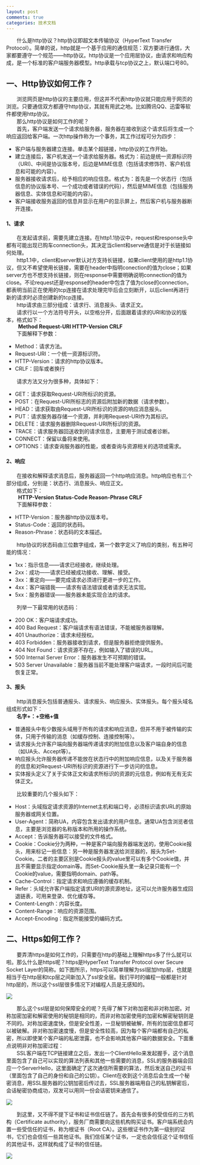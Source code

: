 ```yaml
---
layout: post
comments: true
categories: 技术文档
---
```


&emsp;&emsp;什么是http协议？http协议即超文本传输协议（HyperText Transfer Protocol）。简单的说，http就是一个基于应用的通信规范：双方要进行通信，大家都要遵守一个规范——http协议。http协议是一个应用层协议，由请求和响应构成，是一个标准的客户端服务器模型。http承载与tcp协议之上，默认端口号80。
## 一、Http协议如何工作？
&emsp;&emsp;浏览网页是http协议的主要应用，但这并不代表http协议就只能应用于网页的浏览。只要通信双方都遵守http协议，其就有用武之地。比如腾讯QQ、迅雷等软件都使用http协议。   
&emsp;&emsp;那么http协议是如何工作的呢？   
&emsp;&emsp;首先，客户端发送一个请求给服务器，服务器在接收到这个请求后将生成一个响应返回给客户端。一次http操作称为一个事务，其工作过程可分为四步：

* 客户端与服务器建立连接。单击某个超链接，http协议的工作开始。
* 建立连接后，客户机发送一个请求给服务器。格式为：前边是统一资源标识符（URI)、中间是协议版本号，后边是MIME信息（包括请求修饰符、客户机信息和可能的内容）。
* 服务器接收请求后，给予相应的响应信息。格式为：首先是一个状态行（包括信息的协议版本号、一个成功或者错误的代码），然后是MIME信息（包括服务器信息、实体信息和可能的内容）。
* 客户端接收服务返回的信息并显示在用户的显示屏上，然后客户机与服务器断开连接。

#### 1、请求
&emsp;&emsp;在发起请求前，需要先建立连接。在http1.1协议中，request和response头中都有可能出现已购车connection头，其决定当client和serve通信是对于长链接如何处理。   
&emsp;&emsp;http1.1中，client和server默认对方支持长链接，如果client使用的是http1.1协议，但又不希望使用长链接，需要在header中指明conection的值为close；如果server方也不想支持长链接，则在response中需要明确说明connection的值为close。不论request还是response的header中包含了值为close的connection，都表明当前正在使用的tcp连接在请求处理完毕后会立刻断开，以后client再进行新的请求时必须创建新的tcp连接。   
&emsp;&emsp;http请求由三部分组成：请求行、消息报头、请求正文。   
&emsp;&emsp;请求行以一个方法符号开头，以空格分开，后面跟着请求的URI和协议的版本，格式如下：   
&emsp;&emsp; **Method Request-URI HTTP-Version CRLF**   
&emsp;&emsp;下面解释下参数：

* Method：请求方法。
* Request-URI：一个统一资源标识符。
* HTTP-Version：请求的http协议版本。
* CRLF：回车或者换行

&emsp;&emsp;请求方法又分为很多种，具体如下：

* GET：请求获取Request-URI所标识的资源。
* POST：在Request-URI所标志的资源后附加新的数据（请求参数）。
* HEAD：请求获取由Request-URI所标识的资源的响应消息报头。
* PUT：请求服务器存储一个资源，并利用Request-URI作为其标识。
* DELETE：请求服务器删除Request-URI所标识的资源。
* TRACE：请求服务器回送收到的请求信息，主要用于测试或者诊断。
* CONNECT：保留以备将来使用。
* OPTIONS：请求查询服务器的性能，或者查询与资源相关的选项或需求。

#### 2、响应
&emsp;&emsp;在接收和解释请求消息后，服务器返回一个http响应消息。http响应也有三个部分组成，分别是：状态行、消息报头、响应正文。   
&emsp;&emsp;格式如下：   
&emsp;&emsp; **HTTP-Version Status-Code Reason-Phrase CRLF**  
&emsp;&emsp;下面解释参数：

* HTTP-Version：服务器http协议版本号。
* Status-Code：返回的状态码。
* Reason-Phrase：状态码的文本描述。

&emsp;&emsp;http协议的状态码由三位数字组成，第一个数字定义了响应的类别，有五种可能的情况：

* 1xx：指示信息——请求已经接收，继续处理。
* 2xx：成功——请求已经被成功接收、理解、接受。
* 3xx：重定向——要完成请求必须进行更进一步的工作。
* 4xx：客户端错我——请求有语法错误或者请求无法实现。
* 5xx：服务器错误——服务器未能实现合法的请求。

&emsp;&emsp;列举一下最常用的状态码：

* 200 OK：客户端请求成功。
* 400 Bad Request：客户端请求有语法错误，不能被服务器理解。
* 401 Unauthorize：请求未经授权。
* 403 Forbidden：服务器接收到请求，但是服务器拒绝提供服务。
* 404 Not Found：请求资源不存在，例如输入了错误的URL。
* 500 Internal Server Error：服务器发生不可预期的错误。
* 503 Server Unavailable：服务器当前不能处理客户端请求，一段时间后可能恢复正常。

#### 3、报头
&emsp;&emsp;http消息报头包括普通报头、请求报头、响应报头、实体报头。每个报头域名组成形式如下：   
&emsp;&emsp;**名字+：+空格+值**

* 普通报头中有少数报头域用于所有的请求和响应消息，但并不用于被传输的实体，只用于传输的消息（如缓存控制、连接控制等）。
* 请求报头允许客户端向服务器端传递请求的附加信息以及客户端自身的信息（如UA头、Accept等）。
* 响应报头允许服务器传递不能放在状态行中的附加响应信息，以及关于服务器的信息和对Request-URI所标识的资源进行下一步访问的信息。
* 实体报头定义了关于实体正文和请求所标识的资源的元信息，例如有无有无实体正文。

&emsp;&emsp;比较重要的几个报头如下：

* Host：头域指定请求资源的Internet主机和端口号，必须标识请求URL的原始服务器或网关位置。
* User-Agent：简称UA，内容包含发出请求的用户信息。通常UA包含浏览者信息，主要是浏览器的名称版本和所用的操作系统。
* Accept：告诉服务器可以接受的文件格式。
* Cookie：Cookie分为两种，一种是客户端向服务器端发送的，使用Cookie报头，用来标记一些信息：另一种是服务器发送给浏览器的，报头为Set-Cookie。二者的主要区别是Cookie报头的value里可以有多个Cookie值，并且不需要显示指定domain等。而Set-Cookie报头里一条记录只能有一个Cookie的value，需要指明domain、path等。
* Cache-Control：指定请求和响应遵循的缓存机制。
* Refer：头域允许客户端指定请求URI的源资源地址，这可以允许服务器生成回退链表，可用来登录、优化缓存等。
* Content-Length：内容长度。
* Content-Range：响应的资源范围。
* Accept-Encoding：指定所能接受的编码方式。

## 二、Https如何工作？
&emsp;&emsp;要弄清https是如何工作的，只需要在http的基础上理解https多了什么就可以啦。那么什么是https呢？https是HyperText Transfer Protocol over Secure Socket Layer的简称。如下图所示，https可以简单理解为ssl层加http层，也就是相当于在http层和tcp层之间新加入了ssl安全层。我们平时的编程一般都是针对http层的，所以这个ssl层很多情况下对编程人员是无感知的。

![](http://ww1.sinaimg.cn/large/75e7ad61jw1f7dtpbx9d2j20n20gbaam.jpg)

&emsp;&emsp;那么这个ssl层是如何保障安全的呢？先得了解下对称加密和非对称加密。对称加密加密和解密使用的秘钥是相同的，而非对称加密使用的加密和解密秘钥则是不同的。对称加密速度快，但是安全性差，一旦秘钥被破解，所有的加密信息都可以被破解。非对称加密速度慢，但是安全性较高，因为每个客户端都有自己的私密，所以即使某个客户端的私密泄露，也不会影响其他客户端的数据安全。下面重点说明非对称加密过程：   
&emsp;&emsp;SSL客户端在TCP链接建立之后，发出一个ClientHello来发起握手，这个消息里面包含了自己可以实现的算法列表和其他一些需要的消息，SSL的服务器端会回应一个ServerHello，这里面确定了这次通信所需要的算法，然后发送自己的证书（里面包含了自己的身份和自己的公钥）。Client在收到这个消息后会生成一个秘密消息，用SSL服务器的公钥加密后传过去，SSL服务器端用自己的私钥解密后，会话秘密协商成功，双发可以用同一份会话密钥来通信了。

![](http://ww3.sinaimg.cn/large/75e7ad61jw1f7dx22qxhfj20ng0aadg4.jpg)

&emsp;&emsp;到这里，又不得不提下证书和证书信任链了。首先会有很多的受信任的三方机构（Certificate authority），服务厂商需要向这些机构购买证书。客户端系统会内置一些受信任的证书，称为根证书（Root CA）。这些根证书作为第一级别的证书，它们也会信任一些其他证书。我们信任某个证书，一定也会信任这个证书信任的其他证书，这样就构成了证书的信任链。

![](http://ww3.sinaimg.cn/large/75e7ad61jw1f7dx0xvl58j20n70fet93.jpg)
